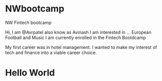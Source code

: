 # NWbootcamp
NW Fintech bootcamp 


Hi, I am @Avrpatel also know as Avinash
I am interested in ... European Football and Music
I am currently enrolled in the Fintech Bootdcamp

My first career was in hotel management. I wanted to make my interest of tech and finance into a viable career choice. 

# Hello World 

